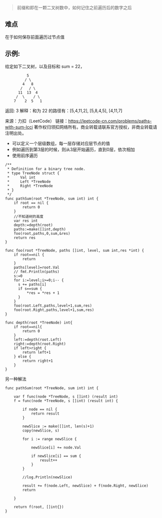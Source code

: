 > 前缀和即在一颗二叉树数中，如何记住之前遍历后的数字之后

## 难点
在于如何保存前面遍历过节点值

## 示例:

给定如下二叉树，以及目标和 sum = 22，

              5
             / \
            4   8
           /   / \
          11  13  4
         /  \    / \
        7    2  5   1
返回:
3
解释：和为 22 的路径有：[5,4,11,2], [5,8,4,5], [4,11,7]

来源：力扣（LeetCode）
链接：https://leetcode-cn.com/problems/paths-with-sum-lcci
著作权归领扣网络所有。商业转载请联系官方授权，非商业转载请注明出处。

- 可以定义一个层级数组，每一层存储对应层节点的值
- 例如遍历到第3层的时候，则从3层开始遍历，直到0层，依次相加
- 使用前序遍历

```golang
/**
 * Definition for a binary tree node.
 * type TreeNode struct {
 *     Val int
 *     Left *TreeNode
 *     Right *TreeNode
 * }
 */
func pathSum(root *TreeNode, sum int) int {
    if root == nil {
        return 0
    }
    //不知道树的高度
    var res int
    depth:=depth(root)
    paths:=make([]int,depth)
    foo(root,paths,0,sum,&res)
    return res
}

func foo(root *TreeNode, paths []int, level, sum int,res *int) {
    if root==nil {
        return
    }
    paths[level]=root.Val
    // fmt.Println(paths)
    s:=0
    for i:=level;i>=0;i-- {
      s += paths[i]
      if s==sum {      
          *res = *res + 1
      }   
    }
    foo(root.Left,paths,level+1,sum,res)
    foo(root.Right,paths,level+1,sum,res)
}

func depth(root *TreeNode) int{
    if root==nil{
        return 0
    }
    left:=depth(root.Left)
    right:=depth(root.Right)
    if left>right {
        return left+1
    } else {
        return right+1
    }
}
```

另一种解法
```golang
func pathSum(root *TreeNode, sum int) int {

	var f func(node *TreeNode, s []int) (result int)
	f = func(node *TreeNode, s []int) (result int) {

		if node == nil {
			return result
		}

		newSlice := make([]int, len(s)+1)
		copy(newSlice, s)

		for i := range newSlice {

			newSlice[i] += node.Val

			if newSlice[i] == sum {
				result++
			}
		}

		//log.Println(newSlice)

		result += f(node.Left, newSlice) + f(node.Right, newSlice)
		return

	}

	return f(root, []int{})
}
```
